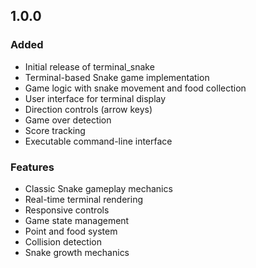 ## 1.0.0

### Added
- Initial release of terminal_snake
- Terminal-based Snake game implementation
- Game logic with snake movement and food collection
- User interface for terminal display
- Direction controls (arrow keys)
- Game over detection
- Score tracking
- Executable command-line interface

### Features
- Classic Snake gameplay mechanics
- Real-time terminal rendering
- Responsive controls
- Game state management
- Point and food system
- Collision detection
- Snake growth mechanics 
